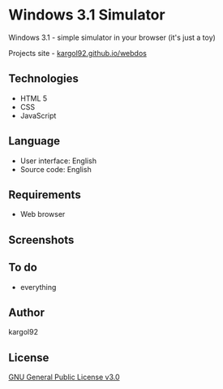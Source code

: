 Windows 3.1 Simulator
======
Windows 3.1 - simple simulator in your browser (it's just a toy)

Projects site - [kargol92.github.io/webdos](https://kargol92.github.io/win31)

Technologies
------------
* HTML 5
* CSS
* JavaScript

Language
--------
* User interface: English
* Source code: English

Requirements
------------
* Web browser

Screenshots
-----------

To do
-----
* everything

Author
------
kargol92

License
-------
[GNU General Public License v3.0](https://github.com/kargol92/cmd.sh/blob/master/LICENSE)
